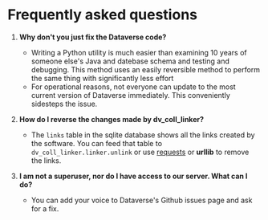 # Frequently asked questions

1. **Why don't you just fix the Dataverse code?**
	* Writing a Python utility is much easier than examining 10 years of someone else's Java and datebase schema and testing and debugging. This method uses an easily reversible method to perform the same thing with significantly less effort
	* For operational reasons, not everyone can update to the most current version of Dataverse immediately. This conveniently sidesteps the issue.

2. **How do I reverse the changes made by dv_coll_linker?**
	* The `links` table in the sqlite database shows all the links created by the software. You can feed that table to `dv_coll_linker.linker.unlink` or use [requests](https://pypi.org/project/requests/) or **urllib** to remove the links.

3. **I am not a superuser, nor do I have access to our server. What can I do?**
	* You can add your voice to Dataverse's Github issues page and ask for a fix.



